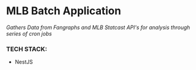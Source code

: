 <h1>MLB Batch Application </h1>

<i>Gathers Data from Fangraphs and MLB Statcast API's for analysis through series of cron jobs</i>

<h3>TECH STACK:</h3>
<ul>
  <li>NestJS</li>